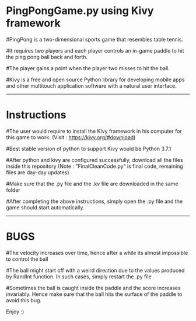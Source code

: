 # PingPongGame.py using Kivy framework

#PingPong is a two-dimensional sports game that resembles table tennis.


#It requires two players and each player controls an in-game paddle to hit the ping pong ball back and forth.


#The player gains a point when the player two misses to hit the ball.


#Kivy is a free and open source Python library for developing mobile apps and other multitouch application software with a natural user interface.


---------------------------------------------------------------------------------------------------------------------------------------------------------------------------------


# Instructions
#The user would require to install the Kivy framework in his computer for this game to work. (Visit : https://kivy.org/#download)


#Best stable version of python to support Kivy would be Python 3.7.1


#After python and kivy are configured successfully, download all the files inside this repository (Note : "FinalCleanCode.py" is final code, remaining files are day-day updates)


#Make sure that the .py file and the .kv file are downloaded in the same folder


#After completing the above instructions, simply open the .py file and the game should start automatically.


---------------------------------------------------------------------------------------------------------------------------------------------------------------------------------


# BUGS 
#The velocity increases over time, hence after a while its almost impossible to control the ball

#The ball might start off with a weird direction due to the values produced by RandInt function. In such cases, simply restart the .py file

#Sometimes the ball is caught inside the paddle and the score increases invariably. Hence make sure that the ball hits the surface of the paddle to avoid this bug.

Enjoy :) 
